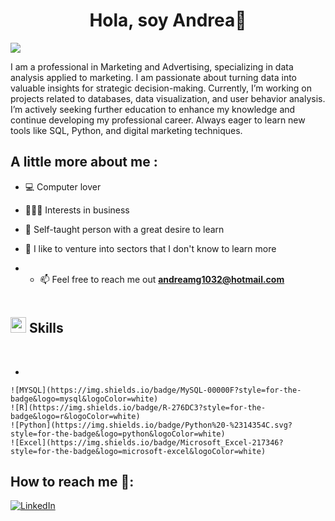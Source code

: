 <div align="center">
<h1 align="center">Hola, soy Andrea👋</h1>
</div>
<img src="https://imgur.com/5vikhM8">



I am a professional in Marketing and Advertising, specializing in data analysis applied to marketing. I am passionate about turning data into valuable insights for strategic decision-making. 
Currently, I’m working on projects related to databases, data visualization, and user behavior analysis. I’m actively seeking further education to enhance my knowledge and continue developing my professional career. 
Always eager to learn new tools like SQL, Python, and digital marketing techniques.

## A little more about me : 

- 💻 Computer lover 
- 👩🏻‍💼 Interests in business
- 📖 Self-taught person with a great desire to learn
- 📲 I like to venture into sectors that I don't know to learn more
- - 📫 Feel free to reach me out **andreamg1032@hotmail.com**

  <br>

## <img src="https://media2.giphy.com/media/QssGEmpkyEOhBCb7e1/giphy.gif?cid=ecf05e47a0n3gi1bfqntqmob8g9aid1oyj2wr3ds3mg700bl&rid=giphy.gif" width ="25"><b> Skills</b>
<br>

<p align="center">

-
  
    ![MYSQL](https://img.shields.io/badge/MySQL-00000F?style=for-the-badge&logo=mysql&logoColor=white)
    ![R](https://img.shields.io/badge/R-276DC3?style=for-the-badge&logo=r&logoColor=white)
    ![Python](https://img.shields.io/badge/Python%20-%2314354C.svg?style=for-the-badge&logo=python&logoColor=white)
    ![Excel](https://img.shields.io/badge/Microsoft_Excel-217346?style=for-the-badge&logo=microsoft-excel&logoColor=white)


## How to reach me 🤝:

  [![LinkedIn](https://img.shields.io/badge/LinkedIn-0077B5?style=for-the-badge&logo=linkedin&logoColor=white)](https://www.linkedin.com/in/andreamgz/)


<!---
Andreamgz/Andreamgz is a ✨ special ✨ repository because its `README.md` (this file) appears on your GitHub profile.
You can click the Preview link to take a look at your changes.
--->
